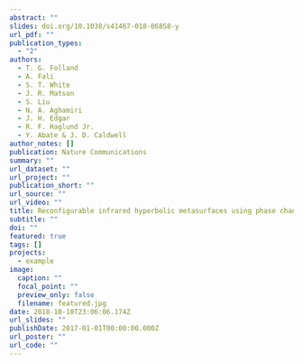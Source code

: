 ```yaml
---
abstract: ""
slides: doi.org/10.1038/s41467-018-06858-y
url_pdf: ""
publication_types:
  - "2"
authors:
  - T. G. Folland
  - A. Fali
  - S. T. White
  - J. R. Matson
  - S. Liu
  - N. A. Aghamiri
  - J. H. Edgar
  - R. F. Haglund Jr.
  - Y. Abate & J. D. Caldwell
author_notes: []
publication: Nature Communications
summary: ""
url_dataset: ""
url_project: ""
publication_short: ""
url_source: ""
url_video: ""
title: Reconfigurable infrared hyperbolic metasurfaces using phase change materials
subtitle: ""
doi: ""
featured: true
tags: []
projects:
  - example
image:
  caption: ""
  focal_point: ""
  preview_only: false
  filename: featured.jpg
date: 2018-10-10T23:06:06.174Z
url_slides: ""
publishDate: 2017-01-01T00:00:00.000Z
url_poster: ""
url_code: ""
---
```

